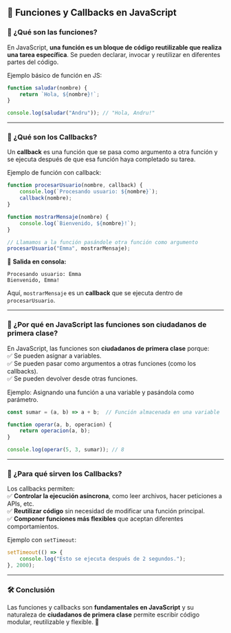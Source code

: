 ## 📌 Funciones y Callbacks en JavaScript  

### 🔹 ¿Qué son las funciones?  
En JavaScript, **una función es un bloque de código reutilizable que realiza una tarea específica**. Se pueden declarar, invocar y reutilizar en diferentes partes del código.  

Ejemplo básico de función en JS:  
```js
function saludar(nombre) {
    return `Hola, ${nombre}!`;
}

console.log(saludar("Andru")); // "Hola, Andru!"
```

---

### 🔹 ¿Qué son los Callbacks?  
Un **callback** es una función que se pasa como argumento a otra función y se ejecuta después de que esa función haya completado su tarea.  

Ejemplo de función con callback:  
```js
function procesarUsuario(nombre, callback) {
    console.log(`Procesando usuario: ${nombre}`);
    callback(nombre);
}

function mostrarMensaje(nombre) {
    console.log(`Bienvenido, ${nombre}!`);
}

// Llamamos a la función pasándole otra función como argumento
procesarUsuario("Emma", mostrarMensaje);
```
📌 **Salida en consola:**  
```
Procesando usuario: Emma  
Bienvenido, Emma!
```
Aquí, `mostrarMensaje` es un **callback** que se ejecuta dentro de `procesarUsuario`.

---

### 🔹 ¿Por qué en JavaScript las funciones son ciudadanos de primera clase?  
En JavaScript, las funciones son **ciudadanos de primera clase** porque:  
✅ Se pueden asignar a variables.  
✅ Se pueden pasar como argumentos a otras funciones (como los callbacks).  
✅ Se pueden devolver desde otras funciones.  

Ejemplo: Asignando una función a una variable y pasándola como parámetro.  
```js
const sumar = (a, b) => a + b;  // Función almacenada en una variable

function operar(a, b, operacion) {
    return operacion(a, b);
}

console.log(operar(5, 3, sumar)); // 8
```

---

### 🔹 ¿Para qué sirven los Callbacks?  
Los callbacks permiten:  
✅ **Controlar la ejecución asíncrona**, como leer archivos, hacer peticiones a APIs, etc.  
✅ **Reutilizar código** sin necesidad de modificar una función principal.  
✅ **Componer funciones más flexibles** que aceptan diferentes comportamientos.  

Ejemplo con `setTimeout`:  
```js
setTimeout(() => {
    console.log("Esto se ejecuta después de 2 segundos.");
}, 2000);
```

---

### 🛠️ Conclusión  
Las funciones y callbacks son **fundamentales en JavaScript** y su naturaleza de **ciudadanos de primera clase** permite escribir código modular, reutilizable y flexible. 🚀